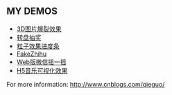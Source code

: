 MY DEMOS
---

* [3D图片爆裂效果](http://qieguo2016.github.io/demos/3d_bomb/3dBomb.html)
* [转盘抽奖](http://qieguo2016.github.io/demos/lottery/lottery_01.html)
* [粒子效果进度条](http://qieguo2016.github.io/demos/particlesLoader/particlesLoader.html)
* [FakeZhihu](http://qieguo2016.github.io/demos/fakeZhihu/index.html)
* [Web版微信摇一摇](http://qieguo2016.github.io/demos/wxShake/wxShake.html)
* [H5音乐可视化效果](http://qieguo2016.github.io/demos/audioVisualizer/index.html)


For more information: http://www.cnblogs.com/qieguo/